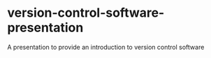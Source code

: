 # version-control-software-presentation
A presentation to provide an introduction to version control software
